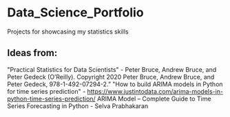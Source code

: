 # Data_Science_Portfolio
Projects for showcasing my statistics skills 
## Ideas from: 
"Practical Statistics for Data Scientists" - Peter Bruce, Andrew Bruce, and Peter Gedeck (O’Reilly). Copyright 2020 Peter
Bruce, Andrew Bruce, and Peter Gedeck, 978-1-492-07294-2.”
"How to build ARIMA models in Python for time series prediction" - https://www.justintodata.com/arima-models-in-python-time-series-prediction/
ARIMA Model – Complete Guide to Time Series Forecasting in Python - Selva Prabhakaran

